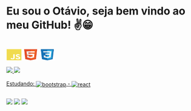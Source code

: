 # Eu sou o Otávio, seja bem vindo ao meu GitHub! ✌️😁

<div style="display: inline_block"><br>
  <img align="center" alt="Ota-Js" height="30" width="40" src="https://raw.githubusercontent.com/devicons/devicon/master/icons/javascript/javascript-plain.svg">  
  <img align="center" alt="Ota-HTML" height="30" width="40" src="https://raw.githubusercontent.com/devicons/devicon/master/icons/html5/html5-original.svg">
  <img align="center" alt="Ota-CSS" height="30" width="40" src="https://raw.githubusercontent.com/devicons/devicon/master/icons/css3/css3-original.svg">  
</div>

 <br>

<div>
  <a href="https://www.linkedin.com/in/otavio-espindola-38b4a133/">
  <img height="180em" src="https://github-readme-stats.vercel.app/api?username=otavioespindola&show_icons=true&theme=default&include_all_commits=true&count_private=true"/>
  <img height="180em" src="https://github-readme-stats.vercel.app/api/top-langs/?username=otavioespindola&layout=compact&langs_count=16&theme=default"/>
</div>
  
<br>
  
<div>
 Estudando: <img alt="bootstrap" align="center" height="30" width="40" src="https://cdn.jsdelivr.net/gh/devicons/devicon/icons/bootstrap/bootstrap-plain-wordmark.svg" /> - <img alt="react" align="center" height="30" width="40" src="https://cdn.jsdelivr.net/gh/devicons/devicon/icons/react/react-original-wordmark.svg" />
</div>
  
##

<div>
   <a href = "https://wa.me/qr/6CDDWPIDT5NMJ1"><img src="https://img.shields.io/badge/WhatsApp-25D366?style=for-the-badge&logo=whatsapp&logoColor=white" target="_blank"></a>
  <a href = "mailto:otavioespindola@gmail.com"><img src="https://img.shields.io/badge/Gmail-D14836?style=for-the-badge&logo=gmail&logoColor=white" target="_blank"></a> 
   <a href="https://instagram.com/otavioespindola" target="_blank"><img src="https://img.shields.io/badge/-Instagram-%23E4405F?style=for-the-badge&logo=instagram&logoColor=white" target="_blank"></a>
  
  
</div>
  
